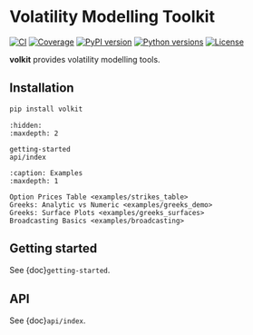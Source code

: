 # Volatility Modelling Toolkit

[![CI](https://github.com/sitmo/volkit/actions/workflows/tests.yml/badge.svg)](https://github.com/sitmo/volkit/actions/workflows/tests.yml)
[![Coverage](https://codecov.io/gh/sitmo/volkit/branch/main/graph/badge.svg)](https://codecov.io/gh/sitmo/volkit)
[![PyPI version](https://img.shields.io/pypi/v/volkit.svg)](https://pypi.org/project/volkit/)
[![Python versions](https://img.shields.io/pypi/pyversions/volkit.svg)](https://pypi.org/project/volkit/)
[![License](https://img.shields.io/pypi/l/volkit.svg)](https://github.com/sitmo/volkit/blob/main/LICENSE)

**volkit** provides volatility modelling tools.

## Installation
```bash
pip install volkit
```
```{toctree}
:hidden:
:maxdepth: 2

getting-started
api/index
```


```{toctree}
:caption: Examples
:maxdepth: 1

Option Prices Table <examples/strikes_table>
Greeks: Analytic vs Numeric <examples/greeks_demo>
Greeks: Surface Plots <examples/greeks_surfaces>
Broadcasting Basics <examples/broadcasting>

```


## Getting started
See {doc}`getting-started`.

## API
See {doc}`api/index`.
